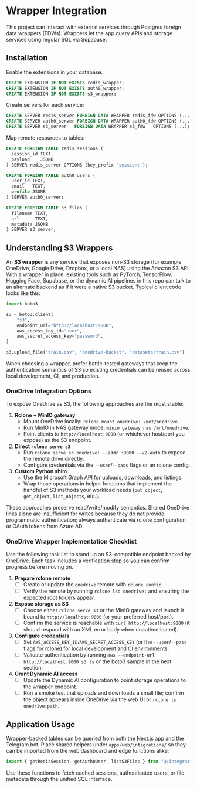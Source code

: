 # Wrapper Integration

This project can interact with external services through Postgres foreign data wrappers (FDWs). Wrappers let the app query APIs and storage services using regular SQL via Supabase.

## Installation

Enable the extensions in your database:

```sql
CREATE EXTENSION IF NOT EXISTS redis_wrapper;
CREATE EXTENSION IF NOT EXISTS auth0_wrapper;
CREATE EXTENSION IF NOT EXISTS s3_wrapper;
```

Create servers for each service:

```sql
CREATE SERVER redis_server FOREIGN DATA WRAPPER redis_fdw OPTIONS (...);
CREATE SERVER auth0_server FOREIGN DATA WRAPPER auth0_fdw OPTIONS (...);
CREATE SERVER s3_server   FOREIGN DATA WRAPPER s3_fdw   OPTIONS (...);
```

Map remote resources to tables:

```sql
CREATE FOREIGN TABLE redis_sessions (
  session_id TEXT,
  payload    JSONB
) SERVER redis_server OPTIONS (key_prefix 'session:');

CREATE FOREIGN TABLE auth0_users (
  user_id TEXT,
  email   TEXT,
  profile JSONB
) SERVER auth0_server;

CREATE FOREIGN TABLE s3_files (
  filename TEXT,
  url      TEXT,
  metadata JSONB
) SERVER s3_server;
```

## Understanding S3 Wrappers

An **S3 wrapper** is any service that exposes non-S3 storage (for example OneDrive, Google Drive, Dropbox, or a local NAS) using the Amazon S3 API. With a wrapper in place, existing tools such as PyTorch, TensorFlow, Hugging Face, Supabase, or the dynamic AI pipelines in this repo can talk to an alternate backend as if it were a native S3 bucket. Typical client code looks like this:

```python
import boto3

s3 = boto3.client(
    "s3",
    endpoint_url="http://localhost:9000",
    aws_access_key_id="user",
    aws_secret_access_key="password",
)

s3.upload_file("train.csv", "onedrive-bucket", "datasets/train.csv")
```

When choosing a wrapper, prefer battle-tested gateways that keep the authentication semantics of S3 so existing credentials can be reused across local development, CI, and production.

### OneDrive Integration Options

To expose OneDrive as S3, the following approaches are the most stable:

1. **Rclone + MinIO gateway**
   - Mount OneDrive locally: `rclone mount onedrive: /mnt/onedrive`.
   - Run MinIO in NAS gateway mode: `minio gateway nas /mnt/onedrive`.
   - Point clients to `http://localhost:9000` (or whichever host/port you expose) as the S3 endpoint.
2. **Direct `rclone serve s3`**
   - Run `rclone serve s3 onedrive: --addr :9000 --v2-auth` to expose the remote drive directly.
   - Configure credentials via the `--user`/`--pass` flags or an rclone config.
3. **Custom Python shim**
   - Use the Microsoft Graph API for uploads, downloads, and listings.
   - Wrap those operations in helper functions that implement the handful of S3 methods your workload needs (`put_object`, `get_object`, `list_objects`, etc.).

These approaches preserve read/write/modify semantics. Shared OneDrive links alone are insufficient for writes because they do not provide programmatic authentication; always authenticate via rclone configuration or OAuth tokens from Azure AD.

### OneDrive Wrapper Implementation Checklist

Use the following task list to stand up an S3-compatible endpoint backed by OneDrive. Each task includes a verification step so you can confirm progress before moving on.

1. **Prepare rclone remote**
   - [ ] Create or update the `onedrive` remote with `rclone config`.
   - [ ] Verify the remote by running `rclone lsd onedrive:` and ensuring the expected root folders appear.
2. **Expose storage as S3**
   - [ ] Choose either `rclone serve s3` or the MinIO gateway and launch it bound to `http://localhost:9000` (or your preferred host/port).
   - [ ] Confirm the service is reachable with `curl http://localhost:9000` (it should respond with an XML error body when unauthenticated).
3. **Configure credentials**
   - [ ] Set `AWS_ACCESS_KEY_ID`/`AWS_SECRET_ACCESS_KEY` (or the `--user`/`--pass` flags for rclone) for local development and CI environments.
   - [ ] Validate authentication by running `aws --endpoint-url http://localhost:9000 s3 ls` or the boto3 sample in the next section.
4. **Grant Dynamic AI access**
   - [ ] Update the Dynamic AI configuration to point storage operations to the wrapper endpoint.
   - [ ] Run a smoke test that uploads and downloads a small file; confirm the object appears inside OneDrive via the web UI or `rclone ls onedrive:path`.

## Application Usage

Wrapper-backed tables can be queried from both the Next.js app and the Telegram bot. Place shared helpers under `apps/web/integrations/` so they can be imported from the web dashboard and edge functions alike:

```ts
import { getRedisSession, getAuth0User, listS3Files } from "@/integrations/wrappers";
```

Use these functions to fetch cached sessions, authenticated users, or file metadata through the unified SQL interface.
